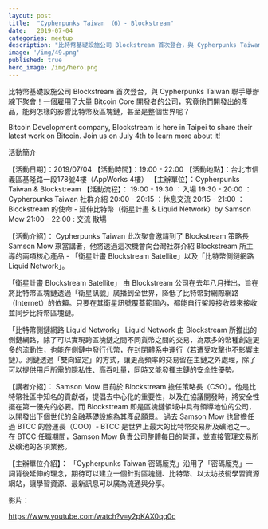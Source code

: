 ```yaml
---
layout: post
title:  "Cypherpunks Taiwan （6）- Blockstream"
date:   2019-07-04
categories: meetup
description: "比特幣基礎設施公司 Blockstream 首次登台，與 Cypherpunks Taiwan 聯手舉辦線下聚會！一個雇用了大量 Bitcoin Core 開發者的公司，究竟他們開發出的產品，能夠怎樣的影響比特幣及區塊鏈，甚至是整個世界呢？"
image: '/img/49.png'
published: true
hero_image: /img/hero.png
---
```


比特幣基礎設施公司 Blockstream 首次登台，與 Cypherpunks Taiwan 聯手舉辦線下聚會！一個雇用了大量 Bitcoin Core 開發者的公司，究竟他們開發出的產品，能夠怎樣的影響比特幣及區塊鏈，甚至是整個世界呢？

Bitcoin Development company, Blockstream is here in Taipei to share their latest work on Bitcoin. Join us on July 4th to learn more about it!

活動簡介

【活動日期】：2019/07/04
【活動時間】：19:00 - 22:00
【活動地點】：台北市信義區基隆路一段178號4樓（AppWorks 4樓）
【主辦單位】：Cypherpunks Taiwan & Blockstream
【活動流程】：
19:00 - 19:30 ：入場
19:30 - 20:00 ：Cypherpunks Taiwan 社群介紹
20:00 - 20:15 ：休息交流
20:15 - 21:00 ：Blockstream 的使命 - 延伸比特幣（衛星計畫 & Liquid Network）by Samson Mow
21:00 - 22:00 : 交流 散場

【活動介紹】：
Cypherpunks Taiwan 此次聚會邀請到了 Blockstream 策略長 Samson Mow 來當講者，他將透過這次機會向台灣社群介紹 Blockstream 所主導的兩項核心產品 - 「衛星計畫 Blockstream Satellite」以及「比特幣側鏈網路 Liquid Network」。

「衛星計畫 Blockstream Satellite」
由 Blockstream 公司在去年八月推出，旨在將比特幣區塊鏈透過「衛星訊號」廣播到全世界，降低了比特幣對網際網路（Internet）的依賴。只要在其衛星訊號覆蓋範圍內，都能自行架設接收器來接收並同步比特幣區塊鏈。

「比特幣側鏈網路 Liquid Network」
Liquid Network 由 Blockstream 所推出的側鏈網路，除了可以實現跨區塊鏈之間不同貨幣之間的交易，為眾多的幣種創造更多的流動性，也能在側鏈中發行代幣，在封閉體系中運行（若遭受攻擊也不影響主鏈）。測鏈透過「雙向錨定」的方式，讓更高頻率的交易留在主鏈之外處理，除了可以提供用戶所需的隱私性、高吞吐量，同時又能發揮主鏈的安全性優勢。

【講者介紹】：
Samson Mow 目前於 Blockstream 擔任策略長（CSO）。他是比特幣社區中知名的貢獻者，提倡去中心化的重要性，以及在協議開發時，將安全性擺在第一優先的必要。而 Blockstream 即是區塊鏈領域中具有領導地位的公司，以開發出下個世代的金融基礎設施為其產品願景。
過去 Samson Mow 也曾擔任過 BTCC 的營運長（COO）- BTCC 是世界上最大的比特幣交易所及礦池之一。在 BTCC 任職期間，Samson Mow 負責公司整體每日的營運，並直接管理交易所及礦池的各項業務。

【主辦單位介紹】：
「Cypherpunks Taiwan 密碼龐克」沿用了「密碼龐克」一詞背後延伸的理念，期待可以建立一個針對區塊鏈、比特幣、以太坊技術學習資源網站，讓學習資源、最新訊息可以廣為流通與分享。

影片：

 https://www.youtube.com/watch?v=y2pKAX0qq0c
 